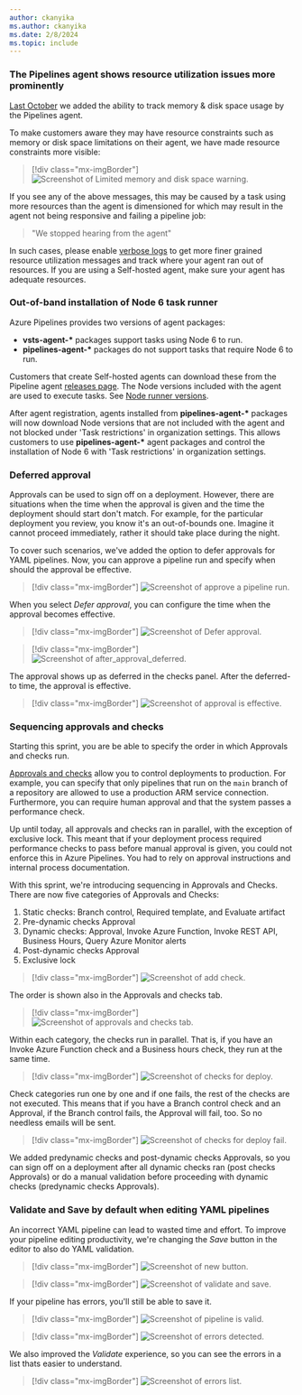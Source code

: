 ```yaml
---
author: ckanyika
ms.author: ckanyika
ms.date: 2/8/2024
ms.topic: include
---
```


### The Pipelines agent shows resource utilization issues more prominently

[Last October](/azure/devops/release-notes/2023/pipelines/sprint-228-update#pipeline-logs-now-contain-resource-utilization) we added the ability to track memory & disk space usage by the Pipelines agent.

To make customers aware they may have resource constraints such as memory or disk space limitations on their agent, we have made resource constraints more visible:

> [!div class="mx-imgBorder"]
> ![Screenshot of Limited memory and disk space warning.](../../media/234-pipelines-18.png "Screenshot of Limited memory and disk space warning")

[](/azure/devops/release-notes/2023/pipelines/sprint-228-update#pipeline-logs-now-contain-resource-utilization)

If you see any of the above messages, this may be caused by a task using more resources than the agent is dimensioned for which may result in the agent not being responsive and failing a pipeline job:

> "We stopped hearing from the agent"

In such cases, please enable [verbose logs](/azure/devops/pipelines/troubleshooting/review-logs?view=azure-devops#configure-verbose-logs) to get more finer grained resource utilization messages and track where your agent ran out of resources. If you are using a Self-hosted agent, make sure your agent has adequate resources.

### Out-of-band installation of Node 6 task runner

Azure Pipelines provides two versions of agent packages:

- __vsts-agent-*__ packages support tasks using Node 6 to run.
- __pipelines-agent-*__ packages do not support tasks that require Node 6 to run.

Customers that create Self-hosted agents can download these from the Pipeline agent [releases page](https://github.com/microsoft/azure-pipelines-agent/releases). The Node versions included with the agent are used to execute tasks. See [Node runner versions](/azure/devops/pipelines/agents/agents?view=azure-devops&tabs=yaml%2Cbrowser#node-runner-versions&preserve-view=true).

After agent registration, agents installed from __pipelines-agent-*__ packages will now download Node versions that are not included with the agent and not blocked under 'Task restrictions' in organization settings. This allows customers to use __pipelines-agent-*__ agent packages and control the installation of Node 6 with 'Task restrictions' in organization settings.

### Deferred approval

Approvals can be used to sign off on a deployment. However, there are situations when the time when the approval is given and the time the deployment should start don't match. For example, for the particular deployment you review, you know it's an out-of-bounds one. Imagine it cannot proceed immediately, rather it should take place during the night.

To cover such scenarios, we've added the option to defer approvals for YAML pipelines. Now, you can approve a pipeline run and specify when should the approval be effective.

> [!div class="mx-imgBorder"]
> ![Screenshot of approve a pipeline run.](../../media/234-pipelines-14.png "Screenshot of approve a pipeline run")

When you select _Defer approval_, you can configure the time when the approval becomes effective.

> [!div class="mx-imgBorder"]
> ![Screenshot of Defer approval.](../../media/234-pipelines-15.png "Screenshot of Defer approval")

> [!div class="mx-imgBorder"]
> ![Screenshot of after_approval_deferred.](../../media/234-pipelines-16.png "Screenshot of after_approval_deferred")

The approval shows up as deferred in the checks panel. After the deferred-to time, the approval is effective.

> [!div class="mx-imgBorder"]
> ![Screenshot of  approval is effective.](../../media/234-pipelines-17.png "Screenshot of  approval is effective")


### Sequencing approvals and checks

Starting this sprint, you are be able to specify the order in which Approvals and checks run.

[Approvals and checks](/azure/devops/pipelines/process/approvals) allow you to control deployments to production. For example, you can specify that only pipelines that run on the `main` branch of a repository are allowed to use a production ARM service connection. Furthermore, you can require human approval and that the system passes a performance check.

Up until today, all approvals and checks ran in parallel, with the exception of exclusive lock. This meant that if your deployment process required performance checks to pass before manual approval is given, you could not enforce this in Azure Pipelines. You had to rely on approval instructions and internal process documentation.

With this sprint, we're introducing sequencing in Approvals and Checks. There are now five categories of Approvals and Checks:

1. Static checks: Branch control, Required template, and Evaluate artifact
2. Pre-dynamic checks Approval
3. Dynamic checks: Approval, Invoke Azure Function, Invoke REST API, Business Hours, Query Azure Monitor alerts
4. Post-dynamic checks Approval
5. Exclusive lock

> [!div class="mx-imgBorder"]
> ![Screenshot of add check.](../../media/234-pipelines-10.png "Screenshot of add check")

The order is shown also in the Approvals and checks tab.

> [!div class="mx-imgBorder"]
> ![Screenshot of approvals and checks tab.](../../media/234-pipelines-11.png "Screenshot of approvals and checks tab")

Within each category, the checks run in parallel. That is, if you have an Invoke Azure Function check and a Business hours check, they run at the same time.

> [!div class="mx-imgBorder"]
> ![Screenshot of checks for deploy.](../../media/234-pipelines-12.png "Screenshot of checks for deploy")

Check categories run one by one and if one fails, the rest of the checks are not executed. This means that if you have a Branch control check and an Approval, if the Branch control fails, the Approval will fail, too. So no needless emails will be sent.

> [!div class="mx-imgBorder"]
> ![Screenshot of checks for deploy fail.](../../media/234-pipelines-13.png "Screenshot of checks for deploy fail")

We added predynamic checks and post-dynamic checks Approvals, so you can sign off on a deployment after all dynamic checks ran (post checks Approvals) or do a manual validation before proceeding with dynamic checks (predynamic checks Approvals).

### Validate and Save by default when editing YAML pipelines

An incorrect YAML pipeline can lead to wasted time and effort. To improve your pipeline editing productivity, we're changing the _Save_ button in the editor to also do YAML validation. 

> [!div class="mx-imgBorder"]
> ![Screenshot of  new button.](../../media/234-pipelines-05.png "Screenshot of new button")

> [!div class="mx-imgBorder"]
> ![Screenshot of validate and save.](../../media/234-pipelines-06.png "Screenshot of validate and save")

If your pipeline has errors, you'll still be able to save it.

> [!div class="mx-imgBorder"]
> ![Screenshot of pipeline is valid.](../../media/234-pipelines-07.png "Screenshot of save anyway")

> [!div class="mx-imgBorder"]
> ![Screenshot of errors detected.](../../media/234-pipelines-08.png "Screenshot of errors detected")


We also improved the _Validate_ experience, so you can see the errors in a list thats easier to understand.

> [!div class="mx-imgBorder"]
> ![Screenshot of errors list.](../../media/234-pipelines-09.png "Screenshot of errors list")


